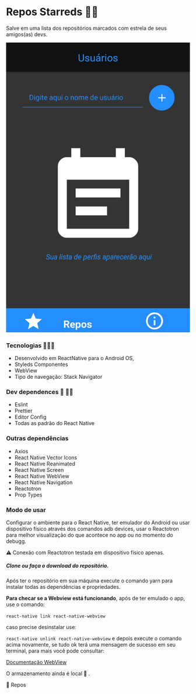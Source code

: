 # Repos Starreds 🚀🎩

Salve em uma lista dos repositórios marcados com estrela de seus amigos(as) devs.

<img src="https://raw.githubusercontent.com/KelvinLopes/starredreposapp/master/screenhots/Screenshot_tela_inicial.png" alt="Tela inicial do App Repo Starreds"/>

### Tecnologias 🔧🚙🔌

* Desenvolvido em ReactNative para o Android OS,
* Styleds Componentes
* WebView
* Tipo de navegação: Stack Navigator

### Dev dependences 🤝  🤜🤛
* Eslint 
* Prettier
* Editor Config
* Todas as padrão do React Native

### Outras dependências

* Axios
* React Native Vector Icons
* React Native Reanimated
* React Native Screen
* React Native WebView
* React Native Navigation
* Reactotron
* Prop Types

### Modo de usar

Configurar o ambiente para o React Native, ter emulador do Android ou usar dispositivo físico através dos comandos adb devices, usar o Reactotron para melhor visualização do que acontece no app ou no momento do debugg.

⚠️  Conexão com Reactotron  testada em dispositivo físico apenas.

##### Clone ou faça o download do repositório.

Após ter o repositório em sua máquina execute o comando yarn para instalar todas as dependências e propriedades.

**Para checar se a Webview está funcionando**, após de ter emulado o app, use o comando: 

`react-native link react-native-webview`

caso precise desinstalar use:

`react-native unlink react-native-webview` e depois execute o comando acima novamente, se tudo ok terá uma mensagem de sucesso em seu terminal, para mais você pode consultar: 

<a href="https://github.com/react-native-community/react-native-webview/blob/master/docs/Getting-Started.md"> Documentação WebView</a>

O armazenamento ainda é local 📳 .

💫 Repos
